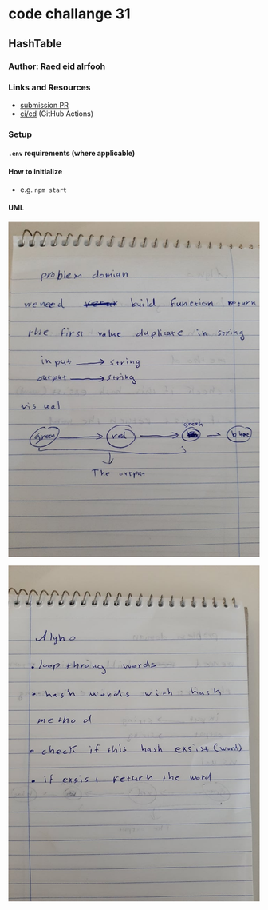 # code challange 31

## HashTable

### Author: Raed eid alrfooh

### Links and Resources

- [submission PR](https://github.com/raed-401-advanced-javascript/data-structures-and-algorithms/pull/20)
- [ci/cd](https://github.com/raed-401-advanced-javascript/data-structures-and-algorithms/pull/20/checks?check_run_id=477981160) (GitHub Actions)

### Setup

#### `.env` requirements (where applicable)


#### How to initialize

- e.g. `npm start`


#### UML

![white borad](/assets/88444859_196859238297611_1815867852981272576_n.jpg)

![white borad](/assets/89097626_434696184006708_4571454016088702976_n.jpg)